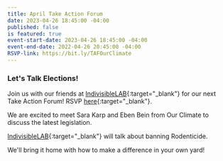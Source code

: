 ```yaml
---
title: April Take Action Forum
date: 2023-04-26 18:45:00 -04:00
published: false
is featured: true
event-start-date: 2023-04-26 18:45:00 -04:00
event-end-date: 2022-04-26 20:45:00 -04:00
RSVP-link: https://bit.ly/TAFOurClimate
---
```


### Let's Talk Elections!

Join us with our friends at [IndivisibleLAB](https://indivisiblelab.org){:target="_blank"} for our next Take Action Forum!  RSVP [here](bit.ly/TAFOurClimate){:target="_blank"}. 

We are excited to meet Sara Karp and Eben Bein from Our Climate to discuss the latest legislation.  

[IndivisibleLAB](https://indivisiblelab.org){:target="_blank"} will talk about banning Rodenticide. 

We'll bring it home with how to make a difference in your own yard!


